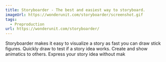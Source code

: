 ```yaml
---
title: Storyboarder - The best and easiest way to storyboard.
imageUrl: https://wonderunit.com/storyboarder/screenshot.gif
tags:
  - Preproduction
url: https://wonderunit.com/storyboarder/
---
```


Storyboarder makes it easy to visualize a story as fast you can draw stick figures. Quickly draw to test if a story idea works. Create and show animatics to others. Express your story idea without mak
